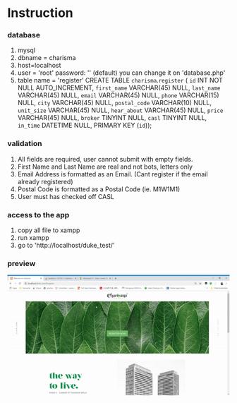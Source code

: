 # Instruction

### database
  1. mysql
  2. dbname = charisma
  3. host=localhost
  4. user = 'root'  password: '' (default) you can change it on 'database.php'
  5. table name = 'register'
      CREATE TABLE `charisma`.`register` (
      `id` INT NOT NULL AUTO_INCREMENT,
      `first_name` VARCHAR(45) NULL,
      `last_name` VARCHAR(45) NULL,
      `email` VARCHAR(45) NULL,
      `phone` VARCHAR(15) NULL,
      `city` VARCHAR(45) NULL,
      `postal_code` VARCHAR(10) NULL,
      `unit_size` VARCHAR(45) NULL,
      `hear_about` VARCHAR(45) NULL,
      `price` VARCHAR(45) NULL,
      `broker` TINYINT NULL,
      `casl` TINYINT NULL,
      `in_time` DATETIME NULL,
      PRIMARY KEY (`id`));

### validation
  1.	All fields are required, user cannot submit with empty fields.
  2.  First Name and Last Name are real and not bots,  letters only
  3.	Email Address is formatted as an Email. (Cant register if the email already registered)
  4.	Postal Code is formatted as a Postal Code (ie. M1W1M1)
  5.	User must has checked off CASL

### access to the app
  1. copy all file to xampp
  2. run xampp
  3. go to 'http://localhost/duke_test/'


### preview
  ![preview of website](preview.gif)